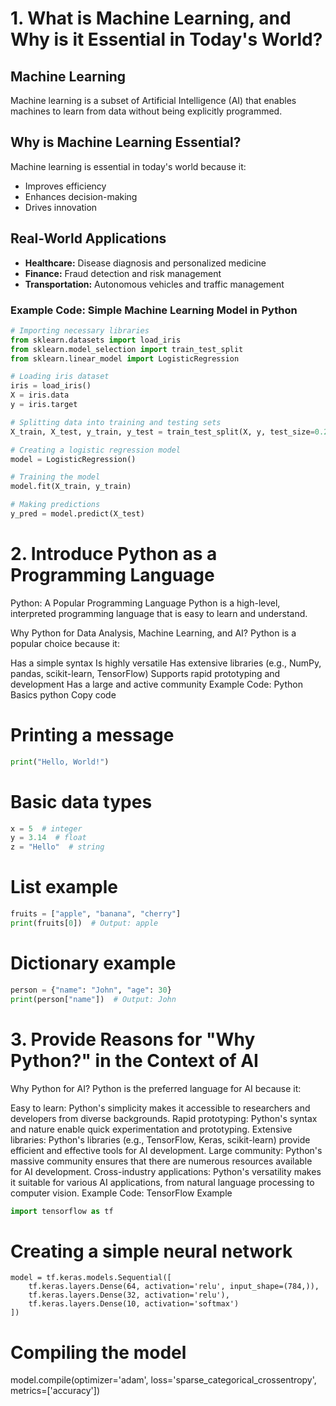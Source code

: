 # 1. What is Machine Learning, and Why is it Essential in Today's World?

## Machine Learning

Machine learning is a subset of Artificial Intelligence (AI) that enables machines to learn from data without being explicitly programmed.

## Why is Machine Learning Essential?

Machine learning is essential in today's world because it:

- Improves efficiency
- Enhances decision-making
- Drives innovation

## Real-World Applications

- **Healthcare:** Disease diagnosis and personalized medicine
- **Finance:** Fraud detection and risk management
- **Transportation:** Autonomous vehicles and traffic management

### Example Code: Simple Machine Learning Model in Python

```python
# Importing necessary libraries
from sklearn.datasets import load_iris
from sklearn.model_selection import train_test_split
from sklearn.linear_model import LogisticRegression

# Loading iris dataset
iris = load_iris()
X = iris.data
y = iris.target

# Splitting data into training and testing sets
X_train, X_test, y_train, y_test = train_test_split(X, y, test_size=0.2, random_state=42)

# Creating a logistic regression model
model = LogisticRegression()

# Training the model
model.fit(X_train, y_train)

# Making predictions
y_pred = model.predict(X_test)
```
# 2. Introduce Python as a Programming Language
Python: A Popular Programming Language
Python is a high-level, interpreted programming language that is easy to learn and understand.

Why Python for Data Analysis, Machine Learning, and AI?
Python is a popular choice because it:

Has a simple syntax
Is highly versatile
Has extensive libraries (e.g., NumPy, pandas, scikit-learn, TensorFlow)
Supports rapid prototyping and development
Has a large and active community
Example Code: Python Basics
python
Copy code
# Printing a message
```python
print("Hello, World!")
```
# Basic data types
```python
x = 5  # integer
y = 3.14  # float
z = "Hello"  # string
```
# List example
```python
fruits = ["apple", "banana", "cherry"]
print(fruits[0])  # Output: apple
```
# Dictionary example
```python 
person = {"name": "John", "age": 30}
print(person["name"])  # Output: John
```
# 3. Provide Reasons for "Why Python?" in the Context of AI
Why Python for AI?
Python is the preferred language for AI because it:

Easy to learn: Python's simplicity makes it accessible to researchers and developers from diverse backgrounds.
Rapid prototyping: Python's syntax and nature enable quick experimentation and prototyping.
Extensive libraries: Python's libraries (e.g., TensorFlow, Keras, scikit-learn) provide efficient and effective tools for AI development.
Large community: Python's massive community ensures that there are numerous resources available for AI development.
Cross-industry applications: Python's versatility makes it suitable for various AI applications, from natural language processing to computer vision.
Example Code: TensorFlow Example
```python
import tensorflow as tf
```
# Creating a simple neural network
```
model = tf.keras.models.Sequential([
    tf.keras.layers.Dense(64, activation='relu', input_shape=(784,)),
    tf.keras.layers.Dense(32, activation='relu'),
    tf.keras.layers.Dense(10, activation='softmax')
])
```
# Compiling the model
model.compile(optimizer='adam',
              loss='sparse_categorical_crossentropy',
              metrics=['accuracy'])
